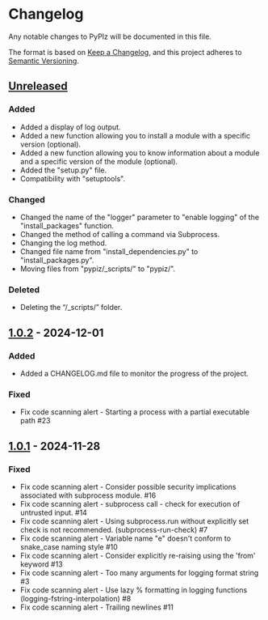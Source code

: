 # Changelog

Any notable changes to PyPIz will be documented in this file.

The format is based on [Keep a Changelog](https://keepachangelog.com/en/1.1.0/),
and this project adheres to [Semantic Versioning](https://semver.org/spec/v2.0.0.html).

## [Unreleased]

### Added

- Added a display of log output.
- Added a new function allowing you to install a module with a specific version (optional).
- Added a new function allowing you to know information about a module and a specific version of the module (optional).
- Added the "setup.py" file.
- Compatibility with "setuptools".

### Changed

- Changed the name of the "logger" parameter to "enable logging" of the "install_packages" function.
- Changed the method of calling a command via Subprocess.
- Changing the log method.
- Changed file name from "install_dependencies.py" to "install_packages.py".
- Moving files from "pypiz/_scripts/" to "pypiz/".

### Deleted

- Deleting the “/_scripts/” folder.

## [1.0.2] - 2024-12-01

### Added

- Added a CHANGELOG.md file to monitor the progress of the project.

### Fixed

-  Fix code scanning alert - Starting a process with a partial executable path #23 

## [1.0.1] - 2024-11-28

### Fixed

- Fix code scanning alert - Consider possible security implications associated with subprocess module. #16 
- Fix code scanning alert - subprocess call - check for execution of untrusted input. #14 
- Fix code scanning alert - Using subprocess.run without explicitly set check is not recommended. (subprocess-run-check) #7 
- Fix code scanning alert - Variable name "e" doesn't conform to snake_case naming style #10 
- Fix code scanning alert - Consider explicitly re-raising using the 'from' keyword #13 
- Fix code scanning alert - Too many arguments for logging format string #3 
- Fix code scanning alert - Use lazy % formatting in logging functions (logging-fstring-interpolation) #8 
- Fix code scanning alert - Trailing newlines #11 

[Unreleased]: https://github.com/YourLabXYZ/PyPIz/compare/release/v1.0.2...release/v1.1
[1.0.2]: https://github.com/YourLabXYZ/PyPIz/compare/release/v1.0...release/v1.0.2
[1.0.1]: https://github.com/YourLabXYZ/PyPIz/compare/1.0-release...master